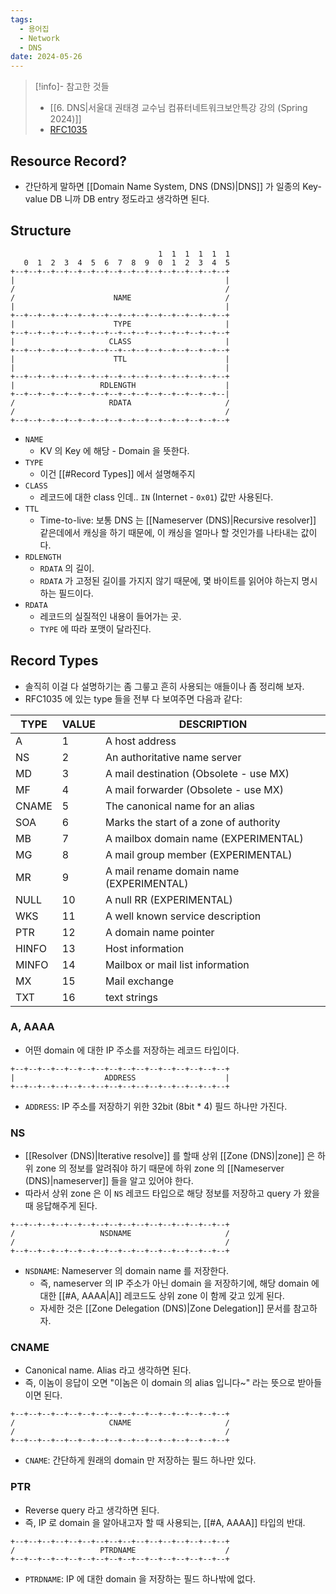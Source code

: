 ```yaml
---
tags:
  - 용어집
  - Network
  - DNS
date: 2024-05-26
---
```

> [!info]- 참고한 것들
> - [[6. DNS|서울대 권태경 교수님 컴퓨터네트워크보안특강 강의 (Spring 2024)]]
> - [RFC1035](https://www.rfc-editor.org/rfc/rfc1035.txt)

## Resource Record?

- 간단하게 말하면 [[Domain Name System, DNS (DNS)|DNS]] 가 일종의 Key-value DB 니까 DB entry 정도라고 생각하면 된다.

## Structure

```
                                 1  1  1  1  1  1
   0  1  2  3  4  5  6  7  8  9  0  1  2  3  4  5
+--+--+--+--+--+--+--+--+--+--+--+--+--+--+--+--+
|                                               |
/                                               /
/                      NAME                     /
|                                               |
+--+--+--+--+--+--+--+--+--+--+--+--+--+--+--+--+
|                      TYPE                     |
+--+--+--+--+--+--+--+--+--+--+--+--+--+--+--+--+
|                     CLASS                     |
+--+--+--+--+--+--+--+--+--+--+--+--+--+--+--+--+
|                      TTL                      |
|                                               |
+--+--+--+--+--+--+--+--+--+--+--+--+--+--+--+--+
|                   RDLENGTH                    |
+--+--+--+--+--+--+--+--+--+--+--+--+--+--+--+--|
/                     RDATA                     /
/                                               /
+--+--+--+--+--+--+--+--+--+--+--+--+--+--+--+--+
```

- `NAME`
	- KV 의 Key 에 해당 - Domain 을 뜻한다.
- `TYPE`
	- 이건 [[#Record Types]] 에서 설명해주지
- `CLASS`
	- 레코드에 대한 class 인데.. `IN` (Internet - `0x01`) 값만 사용된다.
- `TTL`
	- Time-to-live: 보통 DNS 는 [[Nameserver (DNS)|Recursive resolver]] 같은데에서 캐싱을 하기 때문에, 이 캐싱을 얼마나 할 것인가를 나타내는 값이다.
- `RDLENGTH`
	- `RDATA` 의 길이.
	- `RDATA` 가 고정된 길이를 가지지 않기 때문에, 몇 바이트를 읽어야 하는지 명시하는 필드이다.
- `RDATA`
	- 레코드의 실질적인 내용이 들어가는 곳.
	- `TYPE` 에 따라 포맷이 달라진다.

## Record Types

- 솔직히 이걸 다 설명하기는 좀 그릏고 흔히 사용되는 애들이나 좀 정리해 보자.
- RFC1035 에 있는 type 들을 전부 다 보여주면 다음과 같다:

| TYPE  | VALUE | DESCRIPTION                              |
| ----- | ----- | ---------------------------------------- |
| A     | 1     | A host address                           |
| NS    | 2     | An authoritative name server             |
| MD    | 3     | A mail destination (Obsolete - use MX)   |
| MF    | 4     | A mail forwarder (Obsolete - use MX)     |
| CNAME | 5     | The canonical name for an alias          |
| SOA   | 6     | Marks the start of a zone of authority   |
| MB    | 7     | A mailbox domain name (EXPERIMENTAL)     |
| MG    | 8     | A mail group member (EXPERIMENTAL)       |
| MR    | 9     | A mail rename domain name (EXPERIMENTAL) |
| NULL  | 10    | A null RR (EXPERIMENTAL)                 |
| WKS   | 11    | A well known service description         |
| PTR   | 12    | A domain name pointer                    |
| HINFO | 13    | Host information                         |
| MINFO | 14    | Mailbox or mail list information         |
| MX    | 15    | Mail exchange                            |
| TXT   | 16    | text strings                             |

### A, AAAA

- 어떤 domain 에 대한 IP 주소를 저장하는 레코드 타입이다.

```
+--+--+--+--+--+--+--+--+--+--+--+--+--+--+--+--+
|                    ADDRESS                    |
+--+--+--+--+--+--+--+--+--+--+--+--+--+--+--+--+
```

- `ADDRESS`: IP 주소를 저장하기 위한 32bit (8bit * 4) 필드 하나만 가진다.

### NS

- [[Resolver (DNS)|Iterative resolve]] 를 할때 상위 [[Zone (DNS)|zone]] 은 하위 zone 의 정보를 알려줘야 하기 때문에 하위 zone 의 [[Nameserver (DNS)|nameserver]] 들을 알고 있어야 한다.
- 따라서 상위 zone 은 이 `NS` 레코드 타입으로 해당 정보를 저장하고 query 가 왔을 때 응답해주게 된다.

```
+--+--+--+--+--+--+--+--+--+--+--+--+--+--+--+--+
/                   NSDNAME                     /
/                                               /
+--+--+--+--+--+--+--+--+--+--+--+--+--+--+--+--+
```

- `NSDNAME`: Nameserver 의 domain name 를 저장한다.
	- 즉, nameserver 의 IP 주소가 아닌 domain 을 저장하기에, 해당 domain 에 대한 [[#A, AAAA|A]] 레코드도 상위 zone 이 함께 갖고 있게 된다.
	- 자세한 것은 [[Zone Delegation (DNS)|Zone Delegation]] 문서를 참고하자.

### CNAME

- Canonical name. Alias 라고 생각하면 된다.
- 즉, 이놈이 응답이 오면 "이놈은 이 domain 의 alias 입니다~" 라는 뜻으로 받아들이면 된다.

```
+--+--+--+--+--+--+--+--+--+--+--+--+--+--+--+--+
/                     CNAME                     /
/                                               /
+--+--+--+--+--+--+--+--+--+--+--+--+--+--+--+--+
```

- `CNAME`: 간단하게 원래의 domain 만 저장하는 필드 하나만 있다.

### PTR

- Reverse query 라고 생각하면 된다.
- 즉, IP 로 domain 을 알아내고자 할 때 사용되는, [[#A, AAAA]] 타입의 반대.

```
+--+--+--+--+--+--+--+--+--+--+--+--+--+--+--+--+
/                   PTRDNAME                    /
+--+--+--+--+--+--+--+--+--+--+--+--+--+--+--+--+
```

- `PTRDNAME`: IP 에 대한 domain 을 저장하는 필드 하나밖에 없다.